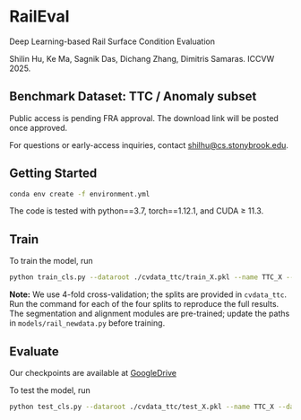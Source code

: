 # RailEval
Deep Learning-based Rail Surface Condition Evaluation

Shilin Hu, Ke Ma, Sagnik Das, Dichang Zhang, Dimitris Samaras. ICCVW 2025.

## Benchmark Dataset: TTC / Anomaly subset
Public access is pending FRA approval. The download link will be posted once approved.

For questions or early-access inquiries, contact [shilhu@cs.stonybrook.edu](mailto:shilhu@cs.stonybrook.edu).

## Getting Started
```sh
conda env create -f environment.yml
```

The code is tested with python==3.7, torch==1.12.1, and CUDA ≥ 11.3.

## Train
To train the model, run 

```sh
python train_cls.py --dataroot ./cvdata_ttc/train_X.pkl --name TTC_X --dataset_mode railnewdata --model railnewdata --checkpoints_dir $ckpt
```

**Note:** We use 4-fold cross-validation; the splits are provided in `cvdata_ttc`. Run the command for each of the four splits to reproduce the full results. The segmentation and alignment modules are pre-trained; update the paths in `models/rail_newdata.py` before training.

## Evaluate
Our checkpoints are available at [GoogleDrive](https://drive.google.com/drive/folders/1xSCAeFemBYMPoM0E13jSmitmANZTJEbD?usp=drive_link)

To test the model, run

```sh
python test_cls.py --dataroot ./cvdata_ttc/test_X.pkl --name TTC_X --dataset_mode railnewdata --model railnewdata --checkpoints_dir $ckpt --results_dir $res_dir
```


